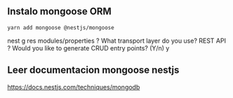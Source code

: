 ## Instalo mongoose ORM

```
yarn add mongoose @nestjs/mongoose
```

nest g res modules/properties
? What transport layer do you use? REST API
? Would you like to generate CRUD entry points? (Y/n) y

## Leer documentacion mongoose nestjs

https://docs.nestjs.com/techniques/mongodb
